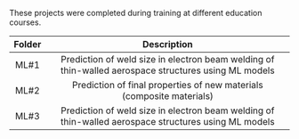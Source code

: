 These projects were completed during training at different education courses.

|        Folder         |       Description      |
| :-------------------: | :---------------------:|
| ML#1                  | Prediction of weld size in electron beam welding of thin-walled aerospace structures using ML models|
| ML#2                  | Prediction of final properties of new materials (composite materials)|
| ML#3                  | Prediction of weld size in electron beam welding of thin-walled aerospace structures using ML models|


